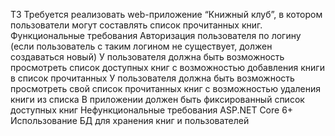 ТЗ
Требуется реализовать web-приложение “Книжный клуб”, в котором пользователи могут составлять список прочитанных книг.
Функциональные требования
Авторизация пользователя по логину (если пользователь с таким логином не существует, должен создаваться новый)
У пользователя должна быть возможность просмотреть список доступных книг с возможностью добавления книги в список прочитанных
У пользователя должна быть возможность просмотреть свой список прочитанных книг с возможностью удаления книги из списка
В приложении должен быть фиксированный список доступных книг
Нефункциональные требования
ASP.NET Core 6+
Использование БД для хранения книг и пользователей
